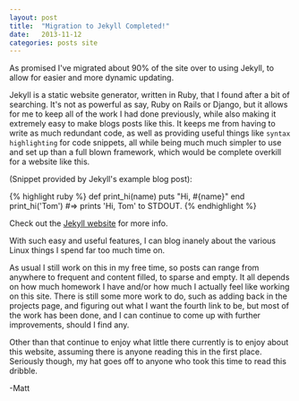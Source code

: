 ```yaml
---
layout: post
title:  "Migration to Jekyll Completed!"
date:   2013-11-12
categories: posts site 
---
```


As promised I've migrated about 90% of the site over to using Jekyll, to allow
for easier and more dynamic updating.

Jekyll is a static website generator, written in Ruby, that I found after a bit
of searching. It's not as powerful as say, Ruby on Rails or Django, but it
allows for me to keep all of the work I had done previously, while also making
it extremely easy to make blogs posts like this. It keeps me from having to
write as much redundant code, as well as providing useful things like `syntax
highlighting` for code snippets, all while being much much simpler to use and
set up than a full blown framework, which would be complete overkill for a
website like this.

(Snippet provided by Jekyll's example blog
post):

{% highlight ruby %}
def print_hi(name)
  puts "Hi, #{name}"
end
print_hi('Tom')
#=> prints 'Hi, Tom' to STDOUT.
{% endhighlight %}

Check out the [Jekyll website][jekyll] for more info.

With such easy and useful features, I can blog inanely about the various Linux
things I spend far too much time on.

As usual I still work on this in my free time, so posts can range from anywhere
to frequent and content filled, to sparse and empty. It all depends on how much
homework I have and/or how much I actually feel like working on this site. There 
is still some more work to do, such as adding back in the projects page,
and figuring out what I want the fourth link to be, but most of the work has
been done, and I can continue to come up with further improvements, should I
find any.

Other than that continue to enjoy what little there currently is to enjoy about
this website, assuming there is anyone reading this in the first place.
Seriously though, my hat goes off to anyone who took this time to read this
dribble.

-Matt

[jekyll]:    http://jekyllrb.com
